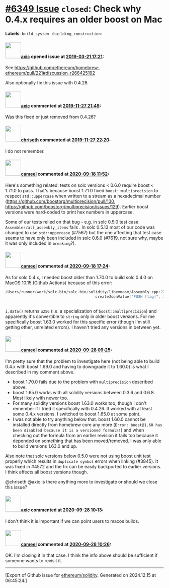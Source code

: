# [\#6349 Issue](https://github.com/ethereum/solidity/issues/6349) `closed`: Check why 0.4.x requires an older boost on Mac
**Labels**: `build system :building_construction:`


#### <img src="https://avatars.githubusercontent.com/u/20340?v=4" width="50">[axic](https://github.com/axic) opened issue at [2019-03-21 17:21](https://github.com/ethereum/solidity/issues/6349):

See https://github.com/ethereum/homebrew-ethereum/pull/221#discussion_r266425192

Also optionally fix this issue with 0.4.26.

#### <img src="https://avatars.githubusercontent.com/u/20340?v=4" width="50">[axic](https://github.com/axic) commented at [2019-11-27 21:49](https://github.com/ethereum/solidity/issues/6349#issuecomment-559262408):

Was this fixed or just removed from 0.4.26?

#### <img src="https://avatars.githubusercontent.com/u/9073706?v=4" width="50">[chriseth](https://github.com/chriseth) commented at [2019-11-27 22:20](https://github.com/ethereum/solidity/issues/6349#issuecomment-559270296):

I do not remember.

#### <img src="https://avatars.githubusercontent.com/u/137030?v=4" width="50">[cameel](https://github.com/cameel) commented at [2020-09-18 11:52](https://github.com/ethereum/solidity/issues/6349#issuecomment-694823895):

Here's something related: tests on solc versions < 0.6.0 require boost < 1.71.0 to pass. That's because boost 1.71.0 fixed `boost::multiprecision` to respect `std::uppercase` when written to a stream as a hexadecimal number (https://github.com/boostorg/multiprecision/pull/130, https://github.com/boostorg/multiprecision/issues/129). Earlier boost versions were hard-coded to print hex numbers in uppercase.

Some of our tests relied on that bug - e.g. in solc 0.5.0 test case `Assembler/all_assembly_items` fails . In solc 0.5.13 most of our code was changed to use `std::uppercase` (#7567) but the one affecting that test case seems to have only been included in solc 0.6.0 (#7619, not sure why, maybe it was only included in `breaking`?).

#### <img src="https://avatars.githubusercontent.com/u/137030?v=4" width="50">[cameel](https://github.com/cameel) commented at [2020-09-18 17:24](https://github.com/ethereum/solidity/issues/6349#issuecomment-694990023):

As for solc 0.4.x, I needed boost older than 1.70.0 to build solc 0.4.0 on MacOS 10.15 (Github Actions) because of this error:
```c++
/Users/runner/work/solc-bin/solc-bin/solidity/libevmasm/Assembly.cpp:223:74: error: no matching conversion for functional-style cast from 'const dev::u256' (aka 'const number<boost::multiprecision::cpp_int_backend<256, 256, boost::multiprecision::unsigned_magnitude, boost::multiprecision::unchecked, void> >') to 'std::__1::string' (aka 'basic_string<char, char_traits<char>, allocator<char> >')
                                        createJsonValue("PUSH [tag]", i.location().start, i.location().end, string(i.data())));
                                                                                                            ^~~~~~~~~~~~~~~
```
`i.data()` returns `u256` (i.e. a specialization of `boost::multiprecision`) and apparently it's convertible to `string` only in older boost versions. For me specifically boost 1.63.0 worked for this specific error (though I'm still getting other, unrelated errors). I haven't tried any versions in between yet.

#### <img src="https://avatars.githubusercontent.com/u/137030?v=4" width="50">[cameel](https://github.com/cameel) commented at [2020-09-28 09:25](https://github.com/ethereum/solidity/issues/6349#issuecomment-699891461):

I'm pretty sure that the problem to investigate here (not being able to build 0.4.x with boost 1.69.0 and having to downgrade it to 1.60.0) is what I described in my comment above.
- boost 1.70.0 fails due to the problem with `multiprecision` described above.
- boost 1.65.0 works with all solidity versions between 0.3.6 and 0.6.8. Most likely with newer too.
- For many solidity versions boost 1.63.0 works too, though I don't remember if I tried it specifically with 0.4.26. It worked with at least some 0.4.x versions. I switched to boost 1.65.0 at some point.
- I was not able to try anything below that. boost 1.60.0 cannot be installed directly from homebrew core any more (`Error: boost@1.60 has been disabled because it is a versioned formula!`) and when checking out the formula from an earlier revision it fails too because it depended on something that has been moved/removed. I was only able to build versions 1.63.0 and up.

Also note that solc versions below 0.5.0 were not using boost unit test properly which results in `duplicate symbol` errors when linking (#3845). It was fixed in #4572 and the fix can be easily backported to earlier versions. I think affects all boost versions though.

@chriseth @axic is there anything more to investigate or should we close this issue?

#### <img src="https://avatars.githubusercontent.com/u/20340?v=4" width="50">[axic](https://github.com/axic) commented at [2020-09-28 10:13](https://github.com/ethereum/solidity/issues/6349#issuecomment-699915906):

I don't think it is important if we can point users to macos builds.

#### <img src="https://avatars.githubusercontent.com/u/137030?v=4" width="50">[cameel](https://github.com/cameel) commented at [2020-09-28 10:26](https://github.com/ethereum/solidity/issues/6349#issuecomment-699921700):

OK. I'm closing it in that case. I think the info above should be sufficient if someone wants to revisit it.


-------------------------------------------------------------------------------



[Export of Github issue for [ethereum/solidity](https://github.com/ethereum/solidity). Generated on 2024.12.15 at 06:45:24.]
